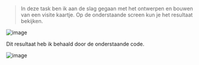 > In deze task ben ik aan de slag gegaan met het ontwerpen en bouwen van een visite kaartje. Op de onderstaande screen kun je het resultaat bekijken.

![image](https://user-images.githubusercontent.com/112861060/189303718-a32193c0-9b9f-48ee-a80d-d933099e3ab3.png)

Dit resultaat heb ik behaald door de onderstaande code.

![image](https://user-images.githubusercontent.com/112861060/189304391-1da7885f-5d58-4023-b63f-d30dc37eeb0d.png)

